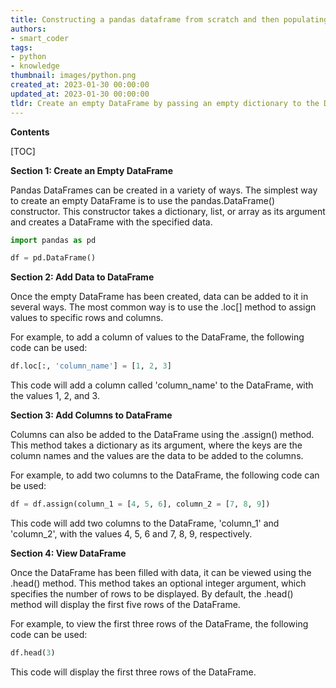 ```yaml
---
title: Constructing a pandas dataframe from scratch and then populating it with data
authors:
- smart_coder
tags:
- python
- knowledge
thumbnail: images/python.png
created_at: 2023-01-30 00:00:00
updated_at: 2023-01-30 00:00:00
tldr: Create an empty DataFrame by passing an empty dictionary to the DataFrame constructor, then fill it by assigning values to its columns and rows.
---
```


**Contents**

[TOC]

**Section 1: Create an Empty DataFrame**

Pandas DataFrames can be created in a variety of ways. The simplest way to create an empty DataFrame is to use the pandas.DataFrame() constructor. This constructor takes a dictionary, list, or array as its argument and creates a DataFrame with the specified data.

```python
import pandas as pd

df = pd.DataFrame()
```

**Section 2: Add Data to DataFrame**

Once the empty DataFrame has been created, data can be added to it in several ways. The most common way is to use the .loc[] method to assign values to specific rows and columns.

For example, to add a column of values to the DataFrame, the following code can be used:

```python
df.loc[:, 'column_name'] = [1, 2, 3]
```

This code will add a column called 'column_name' to the DataFrame, with the values 1, 2, and 3.

**Section 3: Add Columns to DataFrame**

Columns can also be added to the DataFrame using the .assign() method. This method takes a dictionary as its argument, where the keys are the column names and the values are the data to be added to the columns.

For example, to add two columns to the DataFrame, the following code can be used:

```python
df = df.assign(column_1 = [4, 5, 6], column_2 = [7, 8, 9])
```

This code will add two columns to the DataFrame, 'column_1' and 'column_2', with the values 4, 5, 6 and 7, 8, 9, respectively.

**Section 4: View DataFrame**

Once the DataFrame has been filled with data, it can be viewed using the .head() method. This method takes an optional integer argument, which specifies the number of rows to be displayed. By default, the .head() method will display the first five rows of the DataFrame.

For example, to view the first three rows of the DataFrame, the following code can be used:

```python
df.head(3)
```

This code will display the first three rows of the DataFrame.
